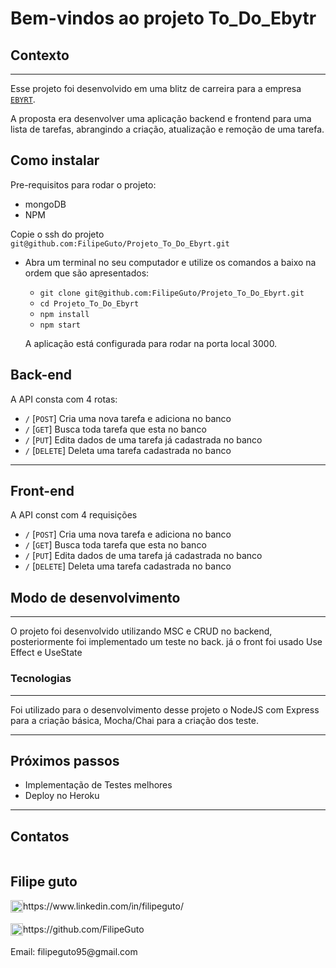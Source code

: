 # Bem-vindos ao projeto To_Do_Ebytr

## Contexto

---

Esse projeto foi desenvolvido em uma blitz de carreira para a empresa [`EBYRT`](www.betrybe.com).

A proposta era desenvolver uma aplicação backend e frontend para uma lista de tarefas, abrangindo a criação, atualização e remoção de uma tarefa.

## Como instalar

Pre-requisitos para rodar o projeto: 
- mongoDB
- NPM

Copie o ssh do projeto `git@github.com:FilipeGuto/Projeto_To_Do_Ebyrt.git`

* Abra um terminal no seu computador e utilize os comandos a baixo na ordem que são apresentados:

  * `git clone git@github.com:FilipeGuto/Projeto_To_Do_Ebyrt.git`
  * `cd Projeto_To_Do_Ebyrt`
  * `npm install`
  * `npm start`

  A aplicação está configurada para rodar na porta local 3000.

## Back-end

A API consta com 4 rotas: 
  * `/` [`POST`] Cria uma nova tarefa e adiciona no banco
  * `/` [`GET`] Busca toda tarefa que esta no banco
  * `/` [`PUT`]  Edita dados de uma tarefa já cadastrada no banco
  * `/` [`DELETE`] Deleta uma tarefa cadastrada no banco

---

## Front-end 

A API const com 4 requisições
  * `/` [`POST`] Cria uma nova tarefa e adiciona no banco
  * `/` [`GET`] Busca toda tarefa que esta no banco
  * `/` [`PUT`]  Edita dados de uma tarefa já cadastrada no banco
  * `/` [`DELETE`] Deleta uma tarefa cadastrada no banco

## Modo de desenvolvimento

---

O projeto foi desenvolvido utilizando MSC e CRUD no backend, posteriormente foi implementado um teste no back. já o front foi usado Use Effect e UseState

### Tecnologias

---

Foi utilizado para o desenvolvimento desse projeto o NodeJS com Express para a criação básica, Mocha/Chai para a criação dos teste.

---

## Próximos passos

* Implementação de Testes melhores
* Deploy no Heroku

---

## Contatos

<div style="display: flex; align-items: center; justify-content: space-between;">
  <div>
    <h2> Filipe guto </h2>
  <div style="display: flex; align-items: center;">
    <img src="./images/linkedIn_logo.jpg" alt="LinkedIn" style="width:20px;"/> https://www.linkedin.com/in/filipeguto/
  </div>
  <br/>
  <div style="display: flex;align-items: center;">
    <img src="./images/github_logo.png" alt="Github" style="width:20px;"/> https://github.com/FilipeGuto
  </div>
  <br/>
  Email: filipeguto95@gmail.com
<br/>
